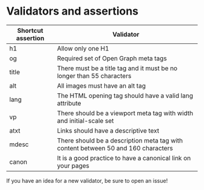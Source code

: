 # Validators and assertions

Shortcut assertion  | Validator
---                 | ---
h1                  | Allow only one H1
og                  | Required set of Open Graph meta tags
title               | There must be a title tag and it must be no longer than 55 characters
alt                 | All images must have an alt tag
lang                | The HTML opening tag should have a valid lang attribute
vp                  | There should be a viewport meta tag with width and initial-scale set
atxt                | Links should have a descriptive text
mdesc               | There should be a description meta tag with content between 50 and 160 characters
canon               | It is a good practice to have a canonical link on your pages

If you have an idea for a new validator, be sure to open an issue!

